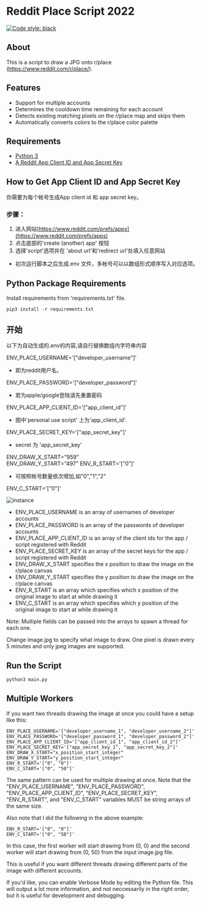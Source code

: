 # Reddit Place Script 2022

[![Code style: black](https://img.shields.io/badge/code%20style-black-000000.svg)](https://github.com/psf/black)

## About

This is a script to draw a JPG onto r/place (<https://www.reddit.com/r/place/>).

## Features

- Support for multiple accounts
- Determines the cooldown time remaining for each account
- Detects existing matching pixels on the r/place map and skips them
- Automatically converts colors to the r/place color palette

## Requirements

- [Python 3](https://www.python.org/downloads/)
- [A Reddit App Client ID and App Secret Key](https://www.reddit.com/prefs/apps)

## How to Get App Client ID and App Secret Key

你需要为每个帐号生成App client id 和 app secret key。

### 步骤：
1. 进入网站[https://www.reddit.com/prefs/apps](https://www.reddit.com/prefs/apps)  
2. 点击底部的'create (another) app' 按钮  
3. 选择'script'选项并在 'about url'和'redirect url'处填入任意网站


+ 初次运行脚本之后生成.env 文件，多帐号可以以数组形式顺序写入对应选项。
## Python Package Requirements

Install requirements from 'requirements.txt' file.

```shell
pip3 install -r requirements.txt
```

## 开始

以下为自动生成的.env的内容,请自行替换数组内字符串内容  

ENV_PLACE_USERNAME='["developer_username"]'  
+ 即为reddit用户名。  

ENV_PLACE_PASSWORD='["developer_password"]'  
+ 若为apple/google登陆请先重置密码  

ENV_PLACE_APP_CLIENT_ID='["app_client_id"]'  
+ 图中'personal use script' 上为'app_client_id'.  

ENV_PLACE_SECRET_KEY='["app_secret_key"]'  
+ secret 为 'app_secret_key'

ENV_DRAW_X_START="959"  
ENV_DRAW_Y_START="497"
ENV_R_START='["0"]'  
+ 可按照帐号数量依次增加,如"0","1","2"  

ENV_C_START='["0"]'  


![instance](https://github.com/Dabrit/ASoul-place-script-2022/blob/main/image_2022-04-02_21-22-36.png)



- ENV_PLACE_USERNAME is an array of usernames of developer accounts
- ENV_PLACE_PASSWORD is an array of the passwords of developer accounts
- ENV_PLACE_APP_CLIENT_ID is an array of the client ids for the app / script registered with Reddit
- ENV_PLACE_SECRET_KEY is an array of the secret keys for the app / script registered with Reddit
- ENV_DRAW_X_START specifies the x position to draw the image on the r/place canvas
- ENV_DRAW_Y_START specifies the y position to draw the image on the r/place canvas
- ENV_R_START is an array which specifies which x position of the original image to start at while drawing it
- ENV_C_START is an array which specifies which y position of the original image to start at while drawing it

Note: Multiple fields can be passed into the arrays to spawn a thread for each one.

Change image.jpg to specify what image to draw. One pixel is drawn every 5 minutes and only jpeg images are supported.

## Run the Script

```python
python3 main.py
```

## Multiple Workers

If you want two threads drawing the image at once you could have a setup like this:

```text
ENV_PLACE_USERNAME='["developer_username_1", "developer_username_2"]'
ENV_PLACE_PASSWORD='["developer_password_1", "developer_password_2"]'
ENV_PLACE_APP_CLIENT_ID='["app_client_id_1", "app_client_id_2"]'
ENV_PLACE_SECRET_KEY='["app_secret_key_1", "app_secret_key_2"]'
ENV_DRAW_X_START="x_position_start_integer"
ENV_DRAW_Y_START="y_position_start_integer"
ENV_R_START='["0", "0"]'
ENV_C_START='["0", "50"]'
```

The same pattern can be used for multiple drawing at once. Note that the "ENV_PLACE_USERNAME", "ENV_PLACE_PASSWORD", "ENV_PLACE_APP_CLIENT_ID", "ENV_PLACE_SECRET_KEY", "ENV_R_START", and "ENV_C_START" variables MUST be string arrays of the same size.

Also note that I did the following in the above example:

```text
ENV_R_START='["0", "0"]'
ENV_C_START='["0", "50"]'
```

In this case, the first worker will start drawing from (0, 0) and the second worker will start drawing from (0, 50) from the input image.jpg file.

This is useful if you want different threads drawing different parts of the image with different accounts.

If you'd like, you can enable Verbose Mode by editing the Python file. This will output a lot more information, and not neccessarily in the right order, but it is useful for development and debugging.
